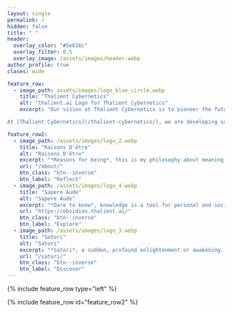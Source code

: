 ```yaml
---
layout: single
permalink: /
hidden: false
title: " "
header:
  overlay_color: "#5e616c"
  overlay_filter: 0.5
  overlay_image: /assets/images/header.webp
author_profile: true
clases: wide

feature_row:
  - image_path: assets/images/logo_blue_circle.webp
    title: "Thalient Cybernetics"
    alt: "thalient.ai Logo for Thalient Cybernetics"
    excerpt: "Our vision at Thalient Cybernetics is to pioneer the future of technology by crafting systems that are not mere tools, but active participants in understanding and interacting with the world. We're committed to blending advanced technology with a deep understanding of human values, ensuring our innovations enrich lives in a way this is meaningul and deeply human.

At [Thalient Cybernetics](/thalient-cybernetics/), we are developing safe and secure systems, fostering ethical and trustworthy technology, and maturing our discipline for a brighter tomorrow."

feature_row2:
  - image_path: /assets/images/logo_2.webp
    title: "Raisons D'être"
    alt: "Raisons D'être"
    excerpt: "*Reasons for being*, this is my philosophy about meaning and purpose. *Memento morI* is to remember that time is a limited resource."
    url: "/about/"
    btn_class: "btn--inverse"
    btn_label: "Reflect"
  - image_path: /assets/images/logo_4.webp
    title: "Sapere Aude"
    alt: "Sapere Aude"
    excerpt: "*Dare to know*, knowledge is a tool for personal and societal empowerment. Sapere Aude is my personal knowledge base powered by Obsidian, a digital garden."
    url: "https://obsidian.thalient.ai/"
    btn_class: "btn--inverse"
    btn_label: "Explore"
  - image_path: /assets/images/logo_3.webp
    title: "Satori"
    alt: "Satori"
    excerpt: "*Satori*, a sudden, profound enlightenment or awakening. Satori is a collection of my moments of insight and lasting realizations."
    url: "/satori/"
    btn_class: "btn--inverse"
    btn_label: "Discover"
---
```


{% include feature_row type="left" %}

{% include feature_row id="feature_row2" %}
